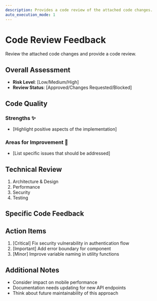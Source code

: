 ```yaml
---
description: Provides a code review of the attached code changes.
auto_execution_mode: 1
---
```


# Code Review Feedback

Review the attached code changes and provide a code review.

## Overall Assessment
- **Risk Level**: [Low/Medium/High]
- **Review Status**: [Approved/Changes Requested/Blocked]

## Code Quality

### Strengths ✨
- [Highlight positive aspects of the implementation]

### Areas for Improvement 🔧
- [List specific issues that should be addressed]

## Technical Review

1. Architecture & Design
2. Performance
3. Security
4. Testing

## Specific Code Feedback

## Action Items
1. [Critical] Fix security vulnerability in authentication flow
2. [Important] Add error boundary for component
3. [Minor] Improve variable naming in utility functions

## Additional Notes
- Consider impact on mobile performance
- Documentation needs updating for new API endpoints
- Think about future maintainability of this approach
